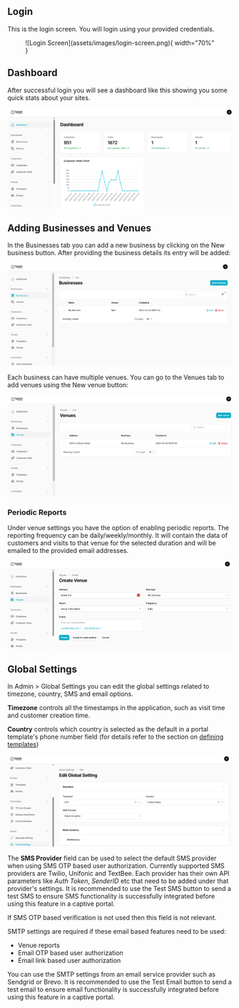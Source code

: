 ## Login

This is the login screen. You will login using your provided credentials.

<figure markdown="span">
  ![Login Screen](assets/images/login-screen.png){ width="70%" }
</figure>

## Dashboard

After successful login you will see a dashboard like this showing you some quick stats about your sites.

![Dashboard](assets/images/dashboard.png)

## Adding Businesses and Venues

In the Businesses tab you can add a new business by clicking on the New business button. After providing the business details its entry will be added:

![Business](assets/images/businesses.png)

Each business can have multiple venues. You can go to the Venues tab to add venues using the New venue button:

![Venues](assets/images/venues.png)

### Periodic Reports

Under venue settings you have the option of enabling periodic reports. The reporting frequency can be daily/weekly/monthly. It will contain the data of customers and visits to that venue for the selected duration and will be emailed to the provided email addresses.

![Venue Reports](assets/images/reports.png)

## Global Settings

In Admin > Global Settings you can edit the global settings related to timezone, country, SMS and email options.

**Timezone** controls all the timestamps in the application, such as visit time and customer creation time.

**Country** controls which country is selected as the default in a portal template's phone number field (for details refer to the section on [defining templates](defining-templates.md))

![Global Settings](assets/images/global-settings.png)

The **SMS Provider** field can be used to select the default SMS provider when using SMS OTP based user authorization. Currently supported SMS providers are Twilio, Unifonic and TextBee. Each provider has their own API parameters like _Auth Token_, _SenderID_ etc that need to be added under that provider's settings. It is recommended to use the Test SMS button to send a test SMS to ensure SMS functionality is successfully integrated before using this feature in a captive portal.

If SMS OTP based verification is not used then this field is not relevant.

SMTP settings are required if these email based features need to be used:

 - Venue reports
 - Email OTP based user authorization
 - Email link based user authorization

You can use the SMTP settings from an email service provider such as Sendgrid or Brevo. It is recommended to use the Test Email button to send a test email to ensure email functionality is successfully integrated before using this feature in a captive portal.